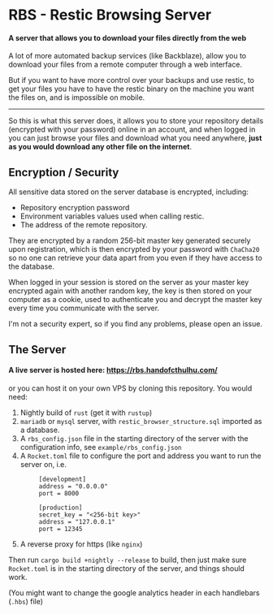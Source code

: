# RBS - Restic Browsing Server
#### A server that allows you to download your files directly from the web


A lot of more automated backup services (like Backblaze), allow you to download your files from a remote computer through a web interface. 

But if you want to have more control over your backups and use restic, 
to get your files you have to have the restic binary on the machine you want the files on, and is impossible on mobile. 

---

So this is what this server does, it allows you to store your repository details (encrypted with your password) online in an account, 
and when logged in you can just browse your files and download what you need anywhere, __just as you would download any other file on the internet__.


## Encryption / Security

All sensitive data stored on the server database is encrypted, including:
- Repository encryption password
- Environment variables values used when calling restic.
- The address of the remote repository.

They are encrypted by a random 256-bit master key generated securely upon registration, 
which is then encrypted by your password with `ChaCha20` so no one can retrieve your data apart from you even if they have access to the database.

When logged in your session is stored on the server as your master key encrypted again with another random key, the key is then stored on your computer as a cookie, 
used to authenticate you and decrypt the master key every time you communicate with the server.

I'm not a security expert, so if you find any problems, please open an issue.


## The Server
#### A live server is hosted here: https://rbs.handofcthulhu.com/
or you can host it on your own VPS by cloning this repository. You would need:
1. Nightly build of `rust` (get it with `rustup`)
2. `mariadb` or `mysql` server, with `restic_browser_structure.sql` imported as a database.
3. A `rbs_config.json` file in the starting directory of the server with the configuration info, see `example/rbs_config.json` 
4. A `Rocket.toml` file to configure the port and address you want to run the server on, i.e.
    ```
         [development]
         address = "0.0.0.0"
         port = 8000
        
         [production]
         secret_key = "<256-bit key>"
         address = "127.0.0.1"
         port = 12345
    ```
5. A reverse proxy for https (like `nginx`)

Then run `cargo build +nightly --release` to build, then just make sure `Rocket.toml` is in the starting directory of the server, and things should work.

(You might want to change the google analytics header in each handlebars (`.hbs`) file)